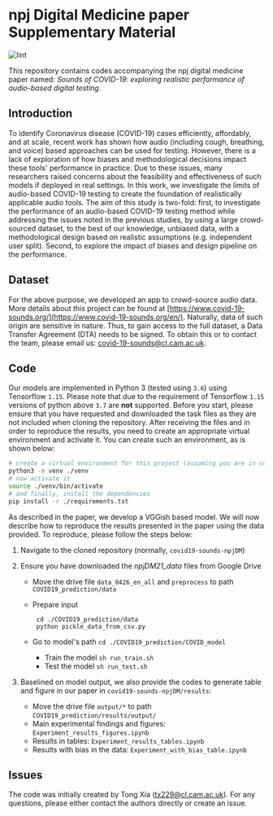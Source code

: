 # npj Digital Medicine paper Supplementary Material

![lint](https://github.com/cam-mobsys/covid19-sounds-npjDM/workflows/lint/badge.svg)

This repository contains codes accompanying the npj digital medicine paper named:
*Sounds of COVID-19: exploring realistic performance of audio-based digital testing*.

## Introduction

To identify Coronavirus disease (COVID-19) cases efficiently, affordably, and at scale, recent work has shown how
audio (including cough, breathing, and voice) based approaches can be used for testing. However, there is a lack
of exploration of how biases and methodological decisions impact these tools' performance in practice.
Due to these issues, many researchers raised concerns about the feasibility and effectiveness of such models
if deployed in real settings. In this work, we investigate the limits of audio-based COVID-19 testing to
create the foundation of realistically applicable audio tools. The aim of this study is two-fold: first, to
investigate the performance of an audio-based COVID-19 testing method while addressing the issues noted in
the previous studies, by using a large crowd-sourced dataset, to the best of our knowledge, unbiased data,
with a methodological design based on realistic assumptions (e.g. independent user split). Second, to explore
the impact of biases and design pipeline on the performance.

## Dataset

For the above purpose, we developed an app to crowd-source audio data. More details about this project can be found
at [https://www.covid-19-sounds.org/](https://www.covid-19-sounds.org/en/). Naturally, data of such origin are
sensitive in nature. Thus, to gain access to the full dataset, a Data Transfer Agreement (DTA) needs to be signed.
To obtain this or to contact the team, please email us:
[covid-19-sounds@cl.cam.ac.uk](mailto:covid-19-sounds@cl.cam.ac.uk).

## Code

Our models are implemented in Python 3 (tested using `3.6`) using Tensorflow `1.15`.
Please note that due to the requirement of Tensorflow `1.15` versions of python above `3.7` are **not** supported.
Before you start, please ensure that you have requested and downloaded the task files as they are not included when
cloning the repository. After receiving the files and in order to reproduce the results, you need to create an
appropriate virtual environment and activate it. You can create such an environment, as is shown below:

```bash
# create a virtual environment for this project (assuming you are in covid19-sounds-neurips)
python3 -m venv ./venv
# now activate it
source ./venv/bin/activate
# and finally, install the dependencies
pip install -r ./requirements.txt
```

As described in the paper, we develop a VGGish based model. We will now describe how to reproduce the results
presented in the paper using the data provided. To reproduce, please follow the steps below:

1. Navigate to the cloned repository (normally, `covid19-sounds-npjDM`)

1. Ensure you have downloaded the *npjDM21_data* files from Google Drive
   - Move the drive file `data_0426_en_all` and `preprocess` to path `COVID19_prediction/data`
   - Prepare input

      ```shell
       cd ./COVID19_prediction/data
       python pickle_data_from_csv.py
      ```

   - Go to model's path `cd ./COVID19_prediction/COVID_model`
      - Train the model `sh run_train.sh`
      - Test the model `sh run_test.sh`

1. Baselined on model output, we also provide the codes to generate table and figure in our paper in `covid19-sounds-npjDM/results`:

   - Move the drive file `output/*` to path `COVID19_prediction/results/output/`
   - Main experimental findings and figures: `Experiment_results_figures.ipynb`
   - Results in tables: `Experiment_results_tables.ipynb`
   - Results with bias in the data: `Experiment_with_bias_table.ipynb`

## Issues

The code was initially created by Tong Xia ([tx229@cl.cam.ac.uk](mailto:tx229@cl.cam.ac.uk)).
For any questions, please either contact the authors directly or create an issue.
